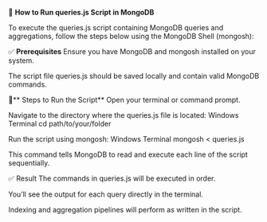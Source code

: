 📜 **How to Run queries.js Script in MongoDB**

To execute the queries.js script containing MongoDB queries and aggregations, follow the steps below using the MongoDB Shell (mongosh):

✅ **Prerequisites**
Ensure you have MongoDB and mongosh installed on your system.

The script file queries.js should be saved locally and contain valid MongoDB commands.

🧪** Steps to Run the Script**
Open your terminal or command prompt.

Navigate to the directory where the queries.js file is located:
Windows Terminal
cd path/to/your/folder

Run the script using mongosh:
Windows Terminal
mongosh < queries.js

This command tells MongoDB to read and execute each line of the script sequentially.


✅ Result
The commands in queries.js will be executed in order.

You’ll see the output for each query directly in the terminal.

Indexing and aggregation pipelines will perform as written in the script.
